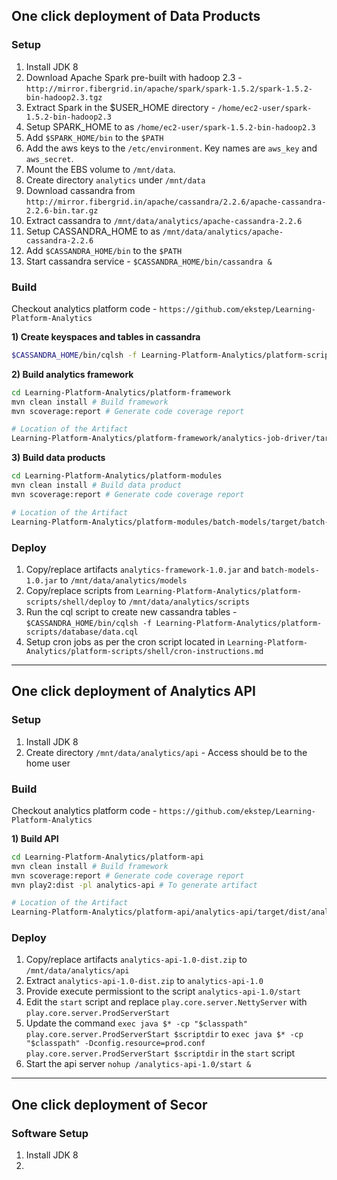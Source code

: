 ## One click deployment of Data Products ##

### Setup ###

1. Install JDK 8
2. Download Apache Spark pre-built with hadoop 2.3 - `http://mirror.fibergrid.in/apache/spark/spark-1.5.2/spark-1.5.2-bin-hadoop2.3.tgz`
3. Extract Spark in the $USER_HOME directory - `/home/ec2-user/spark-1.5.2-bin-hadoop2.3`
4. Setup SPARK_HOME to as `/home/ec2-user/spark-1.5.2-bin-hadoop2.3`
5. Add `$SPARK_HOME/bin` to the `$PATH`
6. Add the aws keys to the `/etc/environment`. Key names are `aws_key` and `aws_secret`.
7. Mount the EBS volume to `/mnt/data`.
8. Create directory `analytics` under `/mnt/data`
9. Download cassandra from `http://mirror.fibergrid.in/apache/cassandra/2.2.6/apache-cassandra-2.2.6-bin.tar.gz`
10. Extract cassandra to `/mnt/data/analytics/apache-cassandra-2.2.6`
11. Setup CASSANDRA_HOME to as `/mnt/data/analytics/apache-cassandra-2.2.6`
12. Add `$CASSANDRA_HOME/bin` to the `$PATH`
13. Start cassandra service - `$CASSANDRA_HOME/bin/cassandra &`

### Build ###

Checkout analytics platform code - `https://github.com/ekstep/Learning-Platform-Analytics`

**1) Create keyspaces and tables in cassandra**

```sh
$CASSANDRA_HOME/bin/cqlsh -f Learning-Platform-Analytics/platform-scripts/database/data.cql
```

**2) Build analytics framework**

```sh
cd Learning-Platform-Analytics/platform-framework
mvn clean install # Build framework
mvn scoverage:report # Generate code coverage report

# Location of the Artifact
Learning-Platform-Analytics/platform-framework/analytics-job-driver/target/analytics-framework-1.0.jar
```

**3) Build data products**

```sh
cd Learning-Platform-Analytics/platform-modules
mvn clean install # Build data product
mvn scoverage:report # Generate code coverage report

# Location of the Artifact
Learning-Platform-Analytics/platform-modules/batch-models/target/batch-models-1.0.jar
```


### Deploy ###

1. Copy/replace artifacts `analytics-framework-1.0.jar` and `batch-models-1.0.jar` to `/mnt/data/analytics/models`
2. Copy/replace scripts from `Learning-Platform-Analytics/platform-scripts/shell/deploy` to `/mnt/data/analytics/scripts`
3. Run the cql script to create new cassandra tables - `$CASSANDRA_HOME/bin/cqlsh -f Learning-Platform-Analytics/platform-scripts/database/data.cql`
4. Setup cron jobs as per the cron script located in `Learning-Platform-Analytics/platform-scripts/shell/cron-instructions.md`

***

## One click deployment of Analytics API ##

### Setup ###

1. Install JDK 8
2. Create directory `/mnt/data/analytics/api` - Access should be to the home user

### Build ###

Checkout analytics platform code - `https://github.com/ekstep/Learning-Platform-Analytics`

**1) Build API**

```sh
cd Learning-Platform-Analytics/platform-api
mvn clean install # Build framework
mvn scoverage:report # Generate code coverage report
mvn play2:dist -pl analytics-api # To generate artifact

# Location of the Artifact
Learning-Platform-Analytics/platform-api/analytics-api/target/dist/analytics-api-1.0-dist.zip
```

### Deploy ###

1. Copy/replace artifacts `analytics-api-1.0-dist.zip` to `/mnt/data/analytics/api`
2. Extract `analytics-api-1.0-dist.zip` to `analytics-api-1.0`
3. Provide execute permissiont to the script `analytics-api-1.0/start`
4. Edit the `start` script and replace `play.core.server.NettyServer` with `play.core.server.ProdServerStart`
5. Update the command `exec java $* -cp "$classpath" play.core.server.ProdServerStart $scriptdir` to `exec java $* -cp "$classpath" -Dconfig.resource=prod.conf play.core.server.ProdServerStart $scriptdir` in the `start` script
6. Start the api server `nohup /analytics-api-1.0/start &`

***


## One click deployment of Secor ##

### Software Setup ###

1. Install JDK 8
2. 

